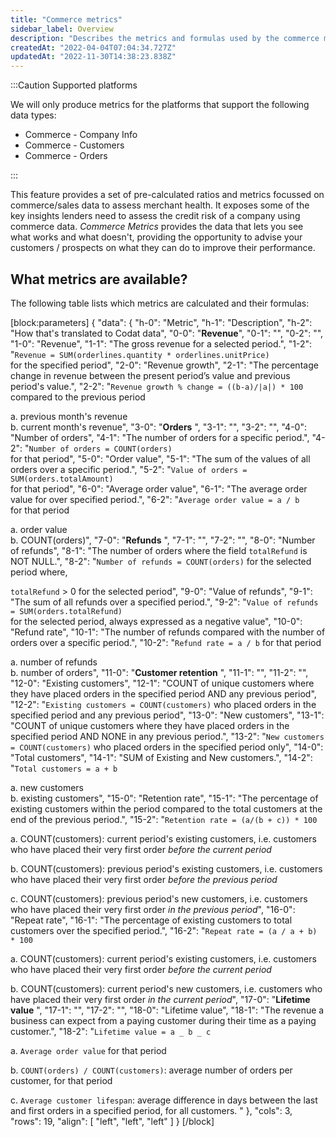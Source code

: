 ```yaml
---
title: "Commerce metrics"
sidebar_label: Overview
description: "Describes the metrics and formulas used by the commerce metrics endpoints"
createdAt: "2022-04-04T07:04:34.727Z"
updatedAt: "2022-11-30T14:38:23.838Z"
---
```


:::Caution Supported platforms

We will only produce metrics for the platforms that support the following data types:

- Commerce - Company Info
- Commerce - Customers
- Commerce - Orders

:::

This feature provides a set of pre-calculated ratios and metrics focussed on commerce/sales data to assess merchant health. It exposes some of the key insights lenders need to assess the credit risk of a company using commerce data. _Commerce Metrics_ provides the data that lets you see what works and what doesn't, providing the opportunity to advise your customers / prospects on what they can do to improve their performance.

## What metrics are available?

The following table lists which metrics are calculated and their formulas:

[block:parameters]
{
"data": {
"h-0": "Metric",
"h-1": "Description",
"h-2": "How that's translated to Codat data",
"0-0": "**Revenue**",
"0-1": "",
"0-2": "",
"1-0": "Revenue",
"1-1": "The gross revenue for a selected period.",
"1-2": "`Revenue = SUM(orderlines.quantity * orderlines.unitPrice)`  
for the specified period",
"2-0": "Revenue growth",
"2-1": "The percentage change in revenue between the present period’s value and previous period's value.",
"2-2": "`Revenue growth % change = ((b-a)/|a|) * 100`  
compared to the previous period

a. previous month's revenue  
b. current month's revenue",
"3-0": "**Orders** ",
"3-1": "",
"3-2": "",
"4-0": "Number of orders",
"4-1": "The number of orders for a specific period.",
"4-2": "`Number of orders = COUNT(orders)`  
for that period",
"5-0": "Order value",
"5-1": "The sum of the values of all orders over a specific period.",
"5-2": "`Value of orders = SUM(orders.totalAmount)`  
for that period",
"6-0": "Average order value",
"6-1": "The average order value for over specified period.",
"6-2": "`Average order value = a / b`  
for that period

a. order value  
b. COUNT(orders)",
"7-0": "**Refunds** ",
"7-1": "",
"7-2": "",
"8-0": "Number of refunds",
"8-1": "The number of orders where the field `totalRefund` is NOT NULL.",
"8-2": "`Number of refunds = COUNT(orders)` for the selected period where,

`totalRefund` > 0 for the selected period",
"9-0": "Value of refunds",
"9-1": "The sum of all refunds over a specified period.",
"9-2": "`Value of refunds = SUM(orders.totalRefund)`  
for the selected period, always expressed as a negative value",
"10-0": "Refund rate",
"10-1": "The number of refunds compared with the number of orders over a specific period.",
"10-2": "`Refund rate = a / b` for that period

a. number of refunds  
b. number of orders",
"11-0": "**Customer retention** ",
"11-1": "",
"11-2": "",
"12-0": "Existing customers",
"12-1": "COUNT of unique customers where they have placed orders in the specified period AND any previous period",
"12-2": "`Existing customers = COUNT(customers)` who placed orders in the specified period and any previous period",
"13-0": "New customers",
"13-1": "COUNT of unique customers where they have placed orders in the specified period AND NONE in any previous period.",
"13-2": "`New customers = COUNT(customers)` who placed orders in the specified period only",
"14-0": "Total customers",
"14-1": "SUM of Existing and New customers.",
"14-2": "`Total customers = a + b`

a. new customers  
b. existing customers",
"15-0": "Retention rate",
"15-1": "The percentage of existing customers within the period compared to the total customers at the end of the previous period.",
"15-2": "`Retention rate = (a/(b + c)) * 100`

a. COUNT(customers): current period's existing customers, i.e. customers who have placed their very first order _before the current period_

b. COUNT(customers): previous period's existing customers, i.e. customers who have placed their very first order _before the previous period_

c. COUNT(customers): previous period's new customers, i.e. customers who have placed their very first order _in the previous period_",
"16-0": "Repeat rate",
"16-1": "The percentage of existing customers to total customers over the specified period.",
"16-2": "`Repeat rate = (a / a + b) * 100`

a. COUNT(customers): current period's existing customers, i.e. customers who have placed their very first order _before the current period_

b. COUNT(customers): current period's new customers, i.e. customers who have placed their very first order _in the current period_",
"17-0": "**Lifetime value** ",
"17-1": "",
"17-2": "",
"18-0": "Lifetime value",
"18-1": "The revenue a business can expect from a paying customer during their time as a paying customer.",
"18-2": "`Lifetime value = a _ b _ c`

a. `Average order value` for that period

b. `COUNT(orders) / COUNT(customers)`: average number of orders per customer, for that period

c. `Average customer lifespan`: average difference in days between the last and first orders in a specified period, for all customers. "
},
"cols": 3,
"rows": 19,
"align": [
"left",
"left",
"left"
]
}
[/block]
